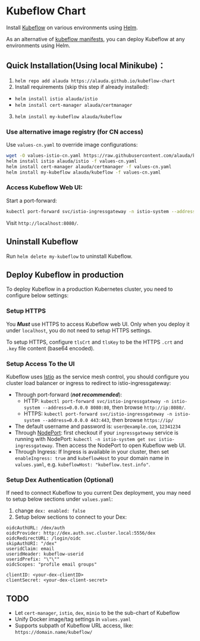 # Kubeflow Chart

Install [Kubeflow](https://www.kubeflow.org/) on various environments using [Helm](https://helm.sh/).

As an alternative of [kubeflow manifests](https://github.com/kubeflow/manifests), you can deploy
Kubeflow at any environments using Helm.

## Quick Installation(Using local Minikube)：

1. `helm repo add alauda https://alauda.github.io/kubeflow-chart`
2. Install requirements (skip this step if already installed):
  - `helm install istio alauda/istio`
  - `helm install cert-manager alauda/certmanager`
3. `helm install my-kubeflow alauda/kubeflow`
  
### Use alternative image registry (for CN access)

Use `values-cn.yaml` to override image configurations:

```bash
wget -O values-istio-cn.yaml https://raw.githubusercontent.com/alauda/kubeflow-chart/values-cn.yaml
helm install istio alauda/istio -f values-cn.yaml
helm install cert-manager alauda/certmanager -f values-cn.yaml
helm install my-kubeflow alauda/kubeflow -f values-cn.yaml
```

### Access Kubeflow Web UI:

Start a port-forward:

```bash
kubectl port-forward svc/istio-ingressgateway -n istio-system --address=0.0.0.0 8080:80
```

Visit `http://localhost:8080/`.

## Uninstall Kubeflow

Run `helm delete my-kubeflow` to uninstall Kubeflow.

## Deploy Kubeflow in production

To deploy Kubeflow in a production Kubernetes cluster, you need to configure below settings:

### Setup HTTPS

You ***Must*** use HTTPS to access Kubeflow web UI. Only when you deploy it under `localhost`, you do not need to setup HTTPS settings.

To setup HTTPS, configure `tlsCrt` and `tlsKey` to be the HTTPS `.crt` and `.key` file content (base64 encoded).

### Setup Access To the UI

Kubeflow uses [Istio](https://istio.io/) as the service mesh control, you should configure you cluster load balancer or ingress to redirect to istio-ingressgateway:

- Through port-forward (***not recommended***):
  - HTTP: `kubectl port-forward svc/istio-ingressgateway -n istio-system --address=0.0.0.0 8080:80`, then browse `http://ip:8080/`.
  - HTTPS: `kubectl port-forward svc/istio-ingressgateway -n istio-system --address=0.0.0.0 443:443`, then browse `https://ip/`
- The default username and password is: `user@example.com`, `12341234`
- Through [NodePort](https://kubernetes.io/zh/docs/concepts/services-networking/service/#type-nodeport): first checkout if your `ingressgateway` service is running with NodePort: `kubectl -n istio-system get svc istio-ingressgateway`. Then access the NodePort to open Kubeflow web UI.
- Through Ingress: If Ingress is available in your cluster, then set `enableIngress: true` and
  `kubeflowHost` to your domain name in `values.yaml`, e.g. `kubeflowHost: "kubeflow.test.info"`.

### Setup Dex Authentication (Optional)

If need to connect Kubeflow to you current Dex deployment, you may need to setup below sections under `values.yaml`:

1. change `dex: enabled: false`
2. Setup below sections to connect to your Dex:
```
oidcAuthURL: /dex/auth
oidcProvider: http://dex.auth.svc.cluster.local:5556/dex
oidcRedirectURL: /login/oidc
skipAuthURI: "/dex"
useridClaim: email
useridHeader: kubeflow-userid
useridPrefix: "\"\""
oidcScopes: "profile email groups"

clientID: <your-dex-clientID>
clientSecret: <your-dex-client-secret>
```

## TODO

- Let `cert-manager`, `istio`, `dex`, `minio` to be the sub-chart of Kubeflow
- Unify Docker image/tag settings in `values.yaml`
- Supports subpath of Kubeflow URL access, like: `https://domain.name/kubeflow/`
